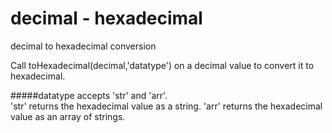 # decimal - hexadecimal
decimal to hexadecimal conversion 

Call toHexadecimal(decimal,'datatype') on a decimal value to convert it to hexadecimal.

#####datatype accepts 'str' and 'arr'.  
'str' returns the hexadecimal value as a string.
'arr' returns the hexadecimal value as an array of strings.